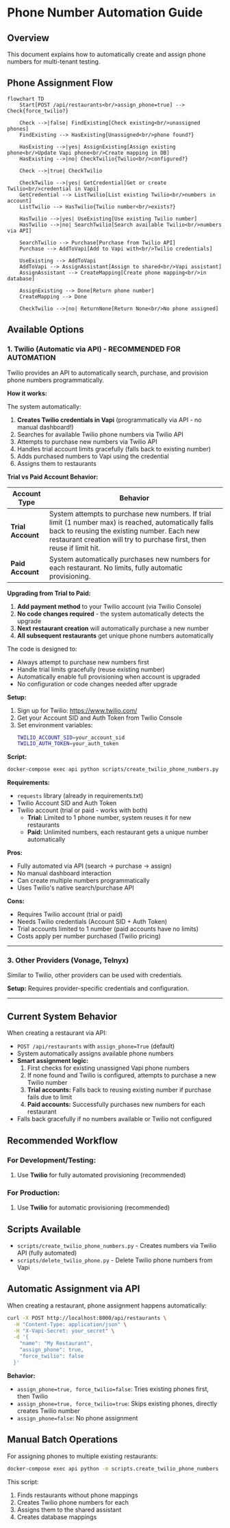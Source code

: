 # Phone Number Automation Guide

## Overview

This document explains how to automatically create and assign phone numbers for multi-tenant testing.

## Phone Assignment Flow

```mermaid
flowchart TD
    Start[POST /api/restaurants<br/>assign_phone=true] --> Check{force_twilio?}

    Check -->|false| FindExisting[Check existing<br/>unassigned phones]
    FindExisting --> HasExisting{Unassigned<br/>phone found?}

    HasExisting -->|yes| AssignExisting[Assign existing phone<br/>Update Vapi phone<br/>Create mapping in DB]
    HasExisting -->|no| CheckTwilio{Twilio<br/>configured?}

    Check -->|true| CheckTwilio

    CheckTwilio -->|yes| GetCredential[Get or create Twilio<br/>credential in Vapi]
    GetCredential --> ListTwilio[List existing Twilio<br/>numbers in account]
    ListTwilio --> HasTwilio{Twilio number<br/>exists?}

    HasTwilio -->|yes| UseExisting[Use existing Twilio number]
    HasTwilio -->|no| SearchTwilio[Search available Twilio<br/>numbers via API]

    SearchTwilio --> Purchase[Purchase from Twilio API]
    Purchase --> AddToVapi[Add to Vapi with<br/>Twilio credentials]

    UseExisting --> AddToVapi
    AddToVapi --> AssignAssistant[Assign to shared<br/>Vapi assistant]
    AssignAssistant --> CreateMapping[Create phone mapping<br/>in database]

    AssignExisting --> Done[Return phone number]
    CreateMapping --> Done

    CheckTwilio -->|no| ReturnNone[Return None<br/>No phone assigned]
```

## Available Options

### 1. **Twilio (Automatic via API)** - RECOMMENDED FOR AUTOMATION

Twilio provides an API to automatically search, purchase, and provision phone numbers programmatically.

**How it works:**

The system automatically:

1. **Creates Twilio credentials in Vapi** (programmatically via API - no manual dashboard!)
2. Searches for available Twilio phone numbers via Twilio API
3. Attempts to purchase new numbers via Twilio API
4. Handles trial account limits gracefully (falls back to existing number)
5. Adds purchased numbers to Vapi using the credential
6. Assigns them to restaurants

**Trial vs Paid Account Behavior:**

| Account Type      | Behavior                                                                                                                                                                                                                      |
| ----------------- | ----------------------------------------------------------------------------------------------------------------------------------------------------------------------------------------------------------------------------- |
| **Trial Account** | System attempts to purchase new numbers. If trial limit (1 number max) is reached, automatically falls back to reusing the existing number. Each new restaurant creation will try to purchase first, then reuse if limit hit. |
| **Paid Account**  | System automatically purchases new numbers for each restaurant. No limits, fully automatic provisioning.                                                                                                                      |

**Upgrading from Trial to Paid:**

1. **Add payment method** to your Twilio account (via Twilio Console)
2. **No code changes required** - the system automatically detects the upgrade
3. **Next restaurant creation** will automatically purchase a new number
4. **All subsequent restaurants** get unique phone numbers automatically

The code is designed to:

- Always attempt to purchase new numbers first
- Handle trial limits gracefully (reuse existing number)
- Automatically enable full provisioning when account is upgraded
- No configuration or code changes needed after upgrade

**Setup:**

1. Sign up for Twilio: https://www.twilio.com/
2. Get your Account SID and Auth Token from Twilio Console
3. Set environment variables:
   ```bash
   TWILIO_ACCOUNT_SID=your_account_sid
   TWILIO_AUTH_TOKEN=your_auth_token
   ```

**Script:**

```bash
docker-compose exec api python scripts/create_twilio_phone_numbers.py
```

**Requirements:**

- `requests` library (already in requirements.txt)
- Twilio Account SID and Auth Token
- Twilio account (trial or paid - works with both)
  - **Trial:** Limited to 1 phone number, system reuses it for new restaurants
  - **Paid:** Unlimited numbers, each restaurant gets a unique number automatically

**Pros:**

- Fully automated via API (search → purchase → assign)
- No manual dashboard interaction
- Can create multiple numbers programmatically
- Uses Twilio's native search/purchase API

**Cons:**

- Requires Twilio account (trial or paid)
- Needs Twilio credentials (Account SID + Auth Token)
- Trial accounts limited to 1 number (paid accounts have no limits)
- Costs apply per number purchased (Twilio pricing)

---

### 3. **Other Providers (Vonage, Telnyx)**

Similar to Twilio, other providers can be used with credentials.

**Setup:**
Requires provider-specific credentials and configuration.

---

## Current System Behavior

When creating a restaurant via API:

- `POST /api/restaurants` with `assign_phone=True` (default)
- System automatically assigns available phone numbers
- **Smart assignment logic:**
  1. First checks for existing unassigned Vapi phone numbers
  2. If none found and Twilio is configured, attempts to purchase a new Twilio number
  3. **Trial accounts:** Falls back to reusing existing number if purchase fails due to limit
  4. **Paid accounts:** Successfully purchases new numbers for each restaurant
- Falls back gracefully if no numbers available or Twilio not configured

## Recommended Workflow

### For Development/Testing:

1. Use **Twilio** for fully automated provisioning (recommended)

### For Production:

1. Use **Twilio** for automatic provisioning (recommended)

## Scripts Available

- `scripts/create_twilio_phone_numbers.py` - Creates numbers via Twilio API (fully automated)
- `scripts/delete_twilio_phone.py` - Delete Twilio phone numbers from Vapi

## Automatic Assignment via API

When creating a restaurant, phone assignment happens automatically:

```bash
curl -X POST http://localhost:8000/api/restaurants \
  -H "Content-Type: application/json" \
  -H "X-Vapi-Secret: your_secret" \
  -d '{
    "name": "My Restaurant",
    "assign_phone": true,
    "force_twilio": false
  }'
```

**Behavior:**

- `assign_phone=true, force_twilio=false`: Tries existing phones first, then Twilio
- `assign_phone=true, force_twilio=true`: Skips existing phones, directly creates Twilio number
- `assign_phone=false`: No phone assignment

## Manual Batch Operations

For assigning phones to multiple existing restaurants:

```bash
docker-compose exec api python -m scripts.create_twilio_phone_numbers
```

This script:

1. Finds restaurants without phone mappings
2. Creates Twilio phone numbers for each
3. Assigns them to the shared assistant
4. Creates database mappings
